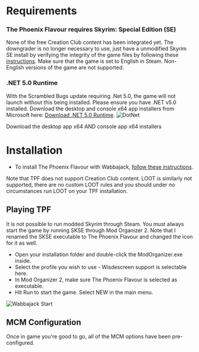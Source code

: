 # Requirements
### The Phoenix Flavour requires Skyrim: Special Edition (SE)

None of the free Creation Club content has been integrated yet. The downgrader is no longer necessary to use, just have a unmodified Skyrim SE install by verifying the integrity of the game files by following these [instructions](https://help.steampowered.com/en/faqs/view/0C48-FCBD-DA71-93EB). Make sure that the game is set to English in Steam. Non-English versions of the game are not supported.

### .NET 5.0 Runtime

With the Scrambled Bugs update requiring .Net 5.0, the game will not launch without this being installed. Please ensure you have .NET v5.0 installed. Download the desktop and console x64 app installers from Microsoft here: [Download .NET 5.0 Runtime](https://dotnet.microsoft.com/download/dotnet/5.0/runtime).
![DotNet](https://user-images.githubusercontent.com/20106025/146851195-42693452-bc79-42e0-9ee7-b84ab65865ce.png)

Download the desktop app x64 AND console app x64 installers

# Installation
- To install The Phoenix Flavour with Wabbajack, [follow these instructions](https://github.com/Codygits/TPF-Updates/blob/main/List%20Installation.md).

Note that TPF does not support Creation Club content. LOOT is similarly not supported, there are no custom LOOT rules and you should under no circumstances run LOOT on your TPF installation.

## Playing TPF

It is not possible to run modded Skyrim through Steam. You must always start the game by running SKSE through Mod Organizer 2. Note that I renamed the SKSE executable to The Phoenix Flavour and changed the icon for it as well.

- Open your installation folder and double-click the ModOrganizer.exe inside.
- Select the profile you wish to use - Wisdescreen support is selectable here.
- In Mod Organizer 2, make sure The Phoenix Flavour is selected as executable.
- Hit Run to start the game. Select NEW in the main menu.

![Wabbajack Start](https://user-images.githubusercontent.com/20106025/141523222-8bb2ce9b-1b67-451f-b4ee-07fb83c71975.png)


## MCM Configuration

Once in game you're good to go, all of the MCM options have been pre-configured.
